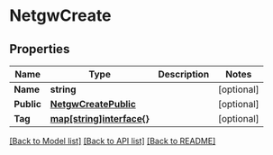 # NetgwCreate

## Properties

Name | Type | Description | Notes
------------ | ------------- | ------------- | -------------
**Name** | **string** |  | [optional] 
**Public** | [**NetgwCreatePublic**](netgw_create_public.md) |  | [optional] 
**Tag** | [**map[string]interface{}**](.md) |  | [optional] 

[[Back to Model list]](../README.md#documentation-for-models) [[Back to API list]](../README.md#documentation-for-api-endpoints) [[Back to README]](../README.md)


